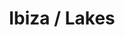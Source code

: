 ---
ee_id_thing: '4354'
site: '1'
type: '2'
inv_num: 2016-034
url: 2016-034-ibiza-lakes
title: Ibiza / Lakes
year: '2016'
display_year: '2016'
medium: 1920x1080 H.264/MPEG-4 Part 10 looped digital file (from 11 lossless TIFS),
  media player, 65–75” flatscreen, armature, various cables
dims: Dimensions variable
pitch: ''
ps: ''
live_url: ''
related: ''
youtube: ''
related_code: ''
imgs: ibiza-lakes-2016-034-full-database-JH.jpg
subheading: ''
download: ''
add_credit: ''
commission: ''
layout: things-i-made
---